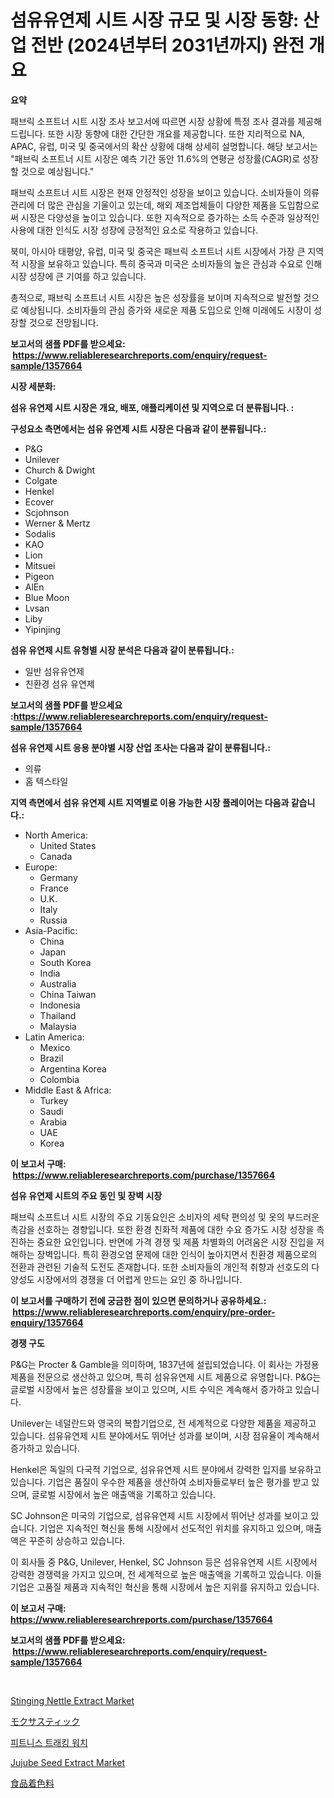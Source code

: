 <p><h1>섬유유연제 시트 시장 규모 및 시장 동향: 산업 전반 (2024년부터 2031년까지) 완전 개요</h1></p><p><strong>요약</strong></p>
<p><p>패브릭 소프트너 시트 시장 조사 보고서에 따르면 시장 상황에 특정 조사 결과를 제공해 드립니다. 또한 시장 동향에 대한 간단한 개요를 제공합니다. 또한 지리적으로 NA, APAC, 유럽, 미국 및 중국에서의 확산 상황에 대해 상세히 설명합니다. 해당 보고서는 "패브릭 소프트너 시트 시장은 예측 기간 동안 11.6%의 연평균 성장률(CAGR)로 성장할 것으로 예상됩니다."</p><p>패브릭 소프트너 시트 시장은 현재 안정적인 성장을 보이고 있습니다. 소비자들이 의류 관리에 더 많은 관심을 기울이고 있는데, 해외 제조업체들이 다양한 제품을 도입함으로써 시장은 다양성을 높이고 있습니다. 또한 지속적으로 증가하는 소득 수준과 일상적인 사용에 대한 인식도 시장 성장에 긍정적인 요소로 작용하고 있습니다.</p><p>북미, 아시아 태평양, 유럽, 미국 및 중국은 패브릭 소프트너 시트 시장에서 가장 큰 지역적 시장을 보유하고 있습니다. 특히 중국과 미국은 소비자들의 높은 관심과 수요로 인해 시장 성장에 큰 기여를 하고 있습니다.</p><p>총적으로, 패브릭 소프트너 시트 시장은 높은 성장률을 보이며 지속적으로 발전할 것으로 예상됩니다. 소비자들의 관심 증가와 새로운 제품 도입으로 인해 미래에도 시장이 성장할 것으로 전망됩니다.</p></p>
<p><strong>보고서의 샘플 PDF를 받으세요: &nbsp;<a href="https://www.reliableresearchreports.com/enquiry/request-sample/1357664">https://www.reliableresearchreports.com/enquiry/request-sample/1357664</a></strong></p>
<p><strong>시장 세분화:</strong></p>
<p><strong> 섬유 유연제 시트 시장은 개요, 배포, 애플리케이션 및 지역으로 더 분류됩니다. :</strong></p>
<p><strong>구성요소 측면에서는 섬유 유연제 시트 시장은 다음과 같이 분류됩니다.:</strong></p>
<p><ul><li>P&G</li><li>Unilever</li><li>Church & Dwight</li><li>Colgate</li><li>Henkel</li><li>Ecover</li><li>Scjohnson</li><li>Werner & Mertz</li><li>Sodalis</li><li>KAO</li><li>Lion</li><li>Mitsuei</li><li>Pigeon</li><li>AlEn</li><li>Blue Moon</li><li>Lvsan</li><li>Liby</li><li>Yipinjing</li></ul></p>
<p><strong> 섬유 유연제 시트 유형별 시장 분석은 다음과 같이 분류됩니다.:</strong></p>
<p><ul><li>일반 섬유유연제</li><li>친환경 섬유 유연제</li></ul></p>
<p><strong>보고서의 샘플 PDF를 받으세요 :<a href="https://www.reliableresearchreports.com/enquiry/request-sample/1357664">https://www.reliableresearchreports.com/enquiry/request-sample/1357664</a></strong></p>
<p><strong> 섬유 유연제 시트 응용 분야별 시장 산업 조사는 다음과 같이 분류됩니다.:</strong></p>
<p><ul><li>의류</li><li>홈 텍스타일</li></ul></p>
<p><strong>지역 측면에서 섬유 유연제 시트 지역별로 이용 가능한 시장 플레이어는 다음과 같습니다.:</strong></p>
<p><ul>
    <li>
        North America:
        <ul>
            <li>United States</li>
            <li>Canada</li>
        </ul>
    </li>
    <li>
        Europe:
        <ul>
            <li>Germany</li>
            <li>France</li>
            <li>U.K.</li>
            <li>Italy</li>
            <li>Russia</li>
        </ul>
    </li>
    <li>
        Asia-Pacific:
        <ul>
            <li>China</li>
            <li>Japan</li>
            <li>South Korea</li>
            <li>India</li>
            <li>Australia</li>
            <li>China Taiwan</li>
            <li>Indonesia</li>
            <li>Thailand</li>
            <li>Malaysia</li>
        </ul>
    </li>
    <li>
        Latin America:
        <ul>
            <li>Mexico</li>
            <li>Brazil</li>
            <li>Argentina Korea</li>
            <li>Colombia</li>
        </ul>
    </li>
    <li>
        Middle East & Africa:
        <ul>
            <li>Turkey</li>
            <li>Saudi</li>
            <li>Arabia</li>
            <li>UAE</li>
            <li>Korea</li>
        </ul>
    </li>
    </ul></p>
<p><strong>이 보고서 구매: &nbsp;<a href="https://www.reliableresearchreports.com/purchase/1357664">https://www.reliableresearchreports.com/purchase/1357664</a></strong></p>
<p><strong>섬유 유연제 시트의 주요 동인 및 장벽 시장</strong></p>
<p><p>패브릭 소프트너 시트 시장의 주요 기동요인은 소비자의 세탁 편의성 및 옷의 부드러운 촉감을 선호하는 경향입니다. 또한 환경 친화적 제품에 대한 수요 증가도 시장 성장을 촉진하는 중요한 요인입니다. 반면에 가격 경쟁 및 제품 차별화의 어려움은 시장 진입을 저해하는 장벽입니다. 특히 환경오염 문제에 대한 인식이 높아지면서 친환경 제품으로의 전환과 관련된 기술적 도전도 존재합니다. 또한 소비자들의 개인적 취향과 선호도의 다양성도 시장에서의 경쟁을 더 어렵게 만드는 요인 중 하나입니다.</p></p>
<p><strong>이 보고서를 구매하기 전에 궁금한 점이 있으면 문의하거나 공유하세요.: &nbsp;<a href="https://www.reliableresearchreports.com/enquiry/pre-order-enquiry/1357664">https://www.reliableresearchreports.com/enquiry/pre-order-enquiry/1357664</a></strong></p>
<p><strong>경쟁 구도</strong></p>
<p><p>P&G는 Procter & Gamble을 의미하며, 1837년에 설립되었습니다. 이 회사는 가정용 제품을 전문으로 생산하고 있으며, 특히 섬유유연제 시트 제품으로 유명합니다. P&G는 글로벌 시장에서 높은 성장률을 보이고 있으며, 시트 수익은 계속해서 증가하고 있습니다.</p><p>Unilever는 네덜란드와 영국의 복합기업으로, 전 세계적으로 다양한 제품을 제공하고 있습니다. 섬유유연제 시트 분야에서도 뛰어난 성과를 보이며, 시장 점유율이 계속해서 증가하고 있습니다.</p><p>Henkel은 독일의 다국적 기업으로, 섬유유연제 시트 분야에서 강력한 입지를 보유하고 있습니다. 기업은 품질이 우수한 제품을 생산하여 소비자들로부터 높은 평가를 받고 있으며, 글로벌 시장에서 높은 매출액을 기록하고 있습니다.</p><p>SC Johnson은 미국의 기업으로, 섬유유연제 시트 시장에서 뛰어난 성과를 보이고 있습니다. 기업은 지속적인 혁신을 통해 시장에서 선도적인 위치를 유지하고 있으며, 매출액은 꾸준히 상승하고 있습니다.</p><p>이 회사들 중 P&G, Unilever, Henkel, SC Johnson 등은 섬유유연제 시트 시장에서 강력한 경쟁력을 가지고 있으며, 전 세계적으로 높은 매출액을 기록하고 있습니다. 이들 기업은 고품질 제품과 지속적인 혁신을 통해 시장에서 높은 지위를 유지하고 있습니다.</p></p>
<p><strong>이 보고서 구매: &nbsp; <a href="https://www.reliableresearchreports.com/purchase/1357664">https://www.reliableresearchreports.com/purchase/1357664</a></strong></p>
<p><strong>보고서의 샘플 PDF를 받으세요: &nbsp;<a href="https://www.reliableresearchreports.com/enquiry/request-sample/1357664">https://www.reliableresearchreports.com/enquiry/request-sample/1357664</a></strong><strong></strong></p>
<p>&nbsp;</p>
<p><p><a href="https://github.com/luckyshygirl/Market-Research-Report-List-3/blob/main/stinging-nettle-extract-market.md">Stinging Nettle Extract Market</a></p><p><a href="https://medium.com/@mares423/%E8%96%AC%E8%8D%89-%E3%82%82%E3%81%8F%E3%81%95-%E3%82%B9%E3%83%86%E3%82%A3%E3%83%83%E3%82%AF%E3%81%AE%E5%B8%82%E5%A0%B4%E8%A6%8F%E6%A8%A1-cagr-%E5%B9%B4%E9%96%93%E8%A4%87%E5%88%A9%E6%88%90%E9%95%B7%E7%8E%87-%E3%83%88%E3%83%AC%E3%83%B3%E3%83%892024-2030-8cda70ca1a45">モクサスティック</a></p><p><a href="https://medium.com/@stanleylyittle554467/%ED%94%BC%ED%8A%B8%EB%8B%88%EC%8A%A4-%EC%B6%94%EC%A0%81-%EC%8B%9C%EA%B3%84-%EC%8B%9C%EC%9E%A5-%EA%B7%9C%EB%AA%A8-%EC%8B%9C%EC%9E%A5-%EC%A0%84%EB%A7%9D-%EB%B0%8F-%EC%8B%9C%EC%9E%A5-%EC%98%88%EC%B8%A1-2024-2031-dc060b5cc88f">피트니스 트래킹 워치</a></p><p><a href="https://github.com/vimar16th/Market-Research-Report-List-3/blob/main/jujube-seed-extract-market.md">Jujube Seed Extract Market</a></p><p><a href="https://github.com/zjkmgcs938405/Market-Research-Report-List-1/blob/main/7229472194107.md">食品着色料</a></p></p>